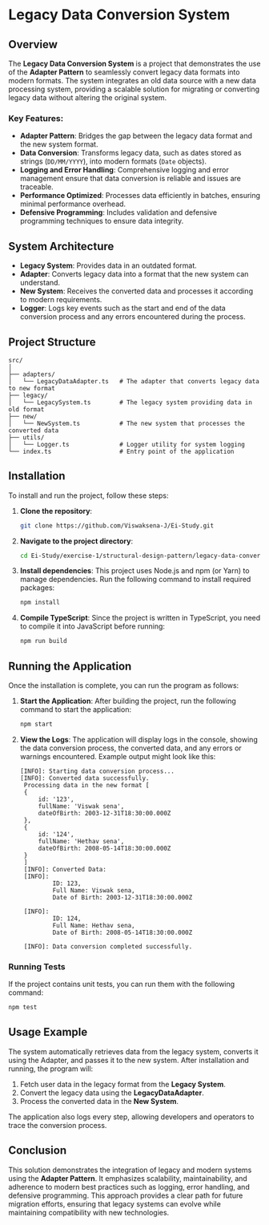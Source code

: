 # Legacy Data Conversion System

## Overview

The **Legacy Data Conversion System** is a project that demonstrates the use of the **Adapter Pattern** to seamlessly convert legacy data formats into modern formats. The system integrates an old data source with a new data processing system, providing a scalable solution for migrating or converting legacy data without altering the original system.

### Key Features:
- **Adapter Pattern**: Bridges the gap between the legacy data format and the new system format.
- **Data Conversion**: Transforms legacy data, such as dates stored as strings (`DD/MM/YYYY`), into modern formats (`Date` objects).
- **Logging and Error Handling**: Comprehensive logging and error management ensure that data conversion is reliable and issues are traceable.
- **Performance Optimized**: Processes data efficiently in batches, ensuring minimal performance overhead.
- **Defensive Programming**: Includes validation and defensive programming techniques to ensure data integrity.

## System Architecture

- **Legacy System**: Provides data in an outdated format.
- **Adapter**: Converts legacy data into a format that the new system can understand.
- **New System**: Receives the converted data and processes it according to modern requirements.
- **Logger**: Logs key events such as the start and end of the data conversion process and any errors encountered during the process.

## Project Structure

```
src/
│
├── adapters/
│   └── LegacyDataAdapter.ts   # The adapter that converts legacy data to new format
├── legacy/
│   └── LegacySystem.ts        # The legacy system providing data in old format
├── new/
│   └── NewSystem.ts           # The new system that processes the converted data
├── utils/
│   └── Logger.ts              # Logger utility for system logging
└── index.ts                   # Entry point of the application
```

## Installation

To install and run the project, follow these steps:

1. **Clone the repository**:
   ```bash
   git clone https://github.com/Viswaksena-J/Ei-Study.git
   ```

2. **Navigate to the project directory**:
   ```bash
   cd Ei-Study/exercise-1/structural-design-pattern/legacy-data-conversion
   ```

3. **Install dependencies**:
   This project uses Node.js and npm (or Yarn) to manage dependencies. Run the following command to install required packages:
   ```bash
   npm install
   ```

4. **Compile TypeScript**:
   Since the project is written in TypeScript, you need to compile it into JavaScript before running:
   ```bash
   npm run build
   ```

## Running the Application

Once the installation is complete, you can run the program as follows:

1. **Start the Application**:
   After building the project, run the following command to start the application:
   ```bash
   npm start
   ```

2. **View the Logs**:
   The application will display logs in the console, showing the data conversion process, the converted data, and any errors or warnings encountered. Example output might look like this:
   ```
   [INFO]: Starting data conversion process...
   [INFO]: Converted data successfully.
    Processing data in the new format [
    {
        id: '123',
        fullName: 'Viswak sena',
        dateOfBirth: 2003-12-31T18:30:00.000Z
    },
    {
        id: '124',
        fullName: 'Hethav sena',
        dateOfBirth: 2008-05-14T18:30:00.000Z
    }
    ]
    [INFO]: Converted Data: 
    [INFO]: 
            ID: 123,
            Full Name: Viswak sena,
            Date of Birth: 2003-12-31T18:30:00.000Z
        
    [INFO]: 
            ID: 124,
            Full Name: Hethav sena,
            Date of Birth: 2008-05-14T18:30:00.000Z
        
    [INFO]: Data conversion completed successfully.
   ```

### Running Tests

If the project contains unit tests, you can run them with the following command:
```bash
npm test
```

## Usage Example

The system automatically retrieves data from the legacy system, converts it using the Adapter, and passes it to the new system. After installation and running, the program will:
1. Fetch user data in the legacy format from the **Legacy System**.
2. Convert the legacy data using the **LegacyDataAdapter**.
3. Process the converted data in the **New System**.

The application also logs every step, allowing developers and operators to trace the conversion process.

## Conclusion

This solution demonstrates the integration of legacy and modern systems using the **Adapter Pattern**. It emphasizes scalability, maintainability, and adherence to modern best practices such as logging, error handling, and defensive programming. This approach provides a clear path for future migration efforts, ensuring that legacy systems can evolve while maintaining compatibility with new technologies.